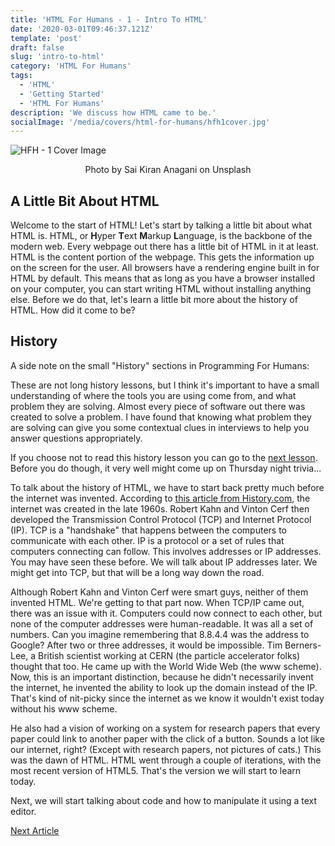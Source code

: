 ```yaml
---
title: 'HTML For Humans - 1 - Intro To HTML'
date: '2020-03-01T09:46:37.121Z'
template: 'post'
draft: false
slug: 'intro-to-html'
category: 'HTML For Humans'
tags:
  - 'HTML'
  - 'Getting Started'
  - 'HTML For Humans'
description: 'We discuss how HTML came to be.'
socialImage: '/media/covers/html-for-humans/hfh1cover.jpg'
---
```


![HFH - 1 Cover Image](/media/covers/html-for-humans/hfh1cover.jpg)

<center>Photo by Sai Kiran Anagani on Unsplash</center>

## A Little Bit About HTML

Welcome to the start of HTML! Let's start by talking a little bit about what HTML is. HTML, or **H**yper **T**ext **M**arkup **L**anguage, is the backbone of the modern web. Every webpage out there has a little bit of HTML in it at least. HTML is the content portion of the webpage. This gets the information up on the screen for the user. All browsers have a rendering engine built in for HTML by default. This means that as long as you have a browser installed on your computer, you can start writing HTML without installing anything else. Before we do that, let's learn a little bit more about the history of HTML. How did it come to be?

## History

A side note on the small "History" sections in Programming For Humans:

These are not long history lessons, but I think it's important to have a small understanding of where the tools you are using come from, and what problem they are solving. Almost every piece of software out there was created to solve a problem. I have found that knowing what problem they are solving can give you some contextual clues in interviews to help you answer questions appropriately.

If you choose not to read this history lesson you can go to the [next lesson](/posts/html-for-humans/working-with-text-editors). Before you do though, it very well might come up on Thursday night trivia...

To talk about the history of HTML, we have to start back pretty much before the internet was invented. According to [this article from History.com](https://www.history.com/news/who-invented-the-internet), the internet was created in the late 1960s. Robert Kahn and Vinton Cerf then developed the Transmission Control Protocol (TCP) and Internet Protocol (IP). TCP is a "handshake" that happens between the computers to communicate with each other. IP is a protocol or a set of rules that computers connecting can follow. This involves addresses or IP addresses. You may have seen these before. We will talk about IP addresses later. We might get into TCP, but that will be a long way down the road.

Although Robert Kahn and Vinton Cerf were smart guys, neither of them invented HTML. We're getting to that part now. When TCP/IP came out, there was an issue with it. Computers could now connect to each other, but none of the computer addresses were human-readable. It was all a set of numbers. Can you imagine remembering that 8.8.4.4 was the address to Google? After two or three addresses, it would be impossible. Tim Berners-Lee, a British scientist working at CERN (the particle accelerator folks) thought that too. He came up with the World Wide Web (the www scheme). Now, this is an important distinction, because he didn't necessarily invent the internet, he invented the ability to look up the domain instead of the IP. That's kind of nit-picky since the internet as we know it wouldn't exist today without his www scheme.

He also had a vision of working on a system for research papers that every paper could link to another paper with the click of a button. Sounds a lot like our internet, right? (Except with research papers, not pictures of cats.) This was the dawn of HTML. HTML went through a couple of iterations, with the most recent version of HTML5. That's the version we will start to learn today.

Next, we will start talking about code and how to manipulate it using a text editor.

[Next Article](/posts/html-for-humans/working-with-text-editors)
